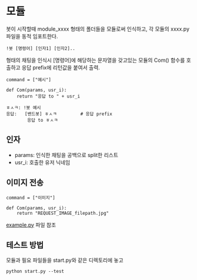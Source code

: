 # 모듈
봇이 시작할때 module_xxxx 형태의 폴더들을 모듈로써 인식하고, 각 모듈의 xxxx.py 파일을 동적 임포트한다.
```
!봇 [명령어] [인자1] [인자2]..
```
형태의 채팅을 인식시 [명령어]에 해당하는 문자열을 갖고있는 모듈의 Com() 함수를 호출하고 응답 prefix에 리턴값을 붙여서 출력.

```
command = ["예시"]

def Com(params, usr_i):
    return "응답 to " + usr_i
```

```
ㅎㅅㅋ: !봇 예시
응답:   [밴드봇] ㅎㅅㅋ         # 응답 prefix
        응답 to ㅎㅅㅋ
```

## 인자
* params: 인식한 채팅을 공백으로 split한 리스트
* usr_i: 호출한 유저 닉네임

## 이미지 전송
```
command = ["이미지"]

def Com(params, usr_i):
    return "REQUEST_IMAGE_filepath.jpg"
```
[example.py](https://github.com/kohs100/bandbot2/blob/master/_module_example/example.py "ref") 파일 참조

## 테스트 방법
모듈과 필요 파일들을 start.py와 같은 디렉토리에 놓고
```
python start.py --test
```